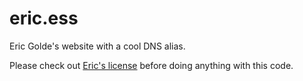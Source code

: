 # eric.ess
Eric Golde's website with a cool DNS alias.

Please check out [Eric's license](https://github.com/egold555/License) before doing anything with this code.
